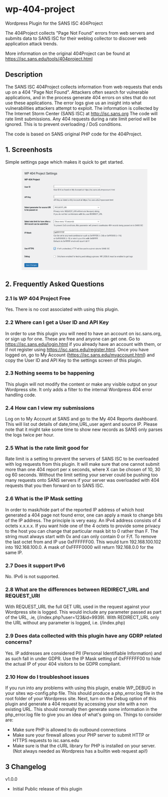 # wp-404-project
Wordpress Plugin for the SANS ISC 404Project

The 404Project collects \"Page Not Found\" errors from web servers and submits data to SANS ISC for their weblog collector to discover web application attack trends.

More information on the original 404Project can be found at https://isc.sans.edu/tools/404project.html

## Description
The SANS ISC 404Project collects information from web requests that ends up on a 404 \"Page Not Found\". Attackers often search for vulnerable applications, and in the process generate 404 errors on sites that do not use these applications. The error logs give us an insight into what vulnerabilities attackers attempt to exploit.
The information is collected by The Internet Storm Center (SANS ISC) at http://isc.sans.org
The code will rate limit submissions. Any 404 requests during a rate limit period will be ignored. This is to prevent overloading / DoS conditions.

The code is based on SANS original PHP code for the 404Project.

## 1. Screenhosts

Simple settings page which makes it quick to get started.
<p align="center"><img src="./assets/screenshot-1.png" width="400"><br>

## 2. Frequently Asked Questions

###  2.1 Is WP 404 Project Free

Yes. There is no cost associated with using this plugin.

### 2.2 Where can I get a User ID and API Key

In order to use this plugin you will need to have an account on isc.sans.org, or sign up for one. These are free and anyone can get one. Go to https://isc.sans.edu/login.html if you already have an account with them, or if not register using https://isc.sans.edu/register.html.
Once you have logged on, go to My Account (https://isc.sans.edu/myaccount.html) and copy the User ID and API Key to the settings screen of this plugin.

### 2.3 Nothing seems to be happening

This plugin will not modify the content or make any visible output on your Wordpress site. It only adds a filter to the internal Wordpress 404 error handling code.

### 2.4 How can I view my submissions

Log on to My Account at SANS and go to the My 404 Reports dashboard. This will list out details of date,time,URL,user agent and source IP. Please note that it might take some time to show new records as SANS only parses the logs twice per hour.

### 2.5 What is the rate limit good for

Rate limit is a setting to prevent the servers of SANS ISC to be overloaded with log requests from this plugin. It will make sure that one cannot submit more than one 404 report per x seconds, where X can be chosen of 10, 30 og 60 seconds. Without the limit setting your server could be pushing too many requests onto SANS servers if your server was overloaded with 404 requests that you then forward on to SANS ISC.

### 2.6 What is the IP Mask setting

In order to mask/hide part of the reported IP address of which host generated a 404 page not found error, one can apply a mask to change bits of the IP address. The principle is very easy. An IPv4 address consists of 4 octets x.x.x.x. If you want hide one of the 4 octets to provide some privacy to the host you can change that particular mask bit to 0 rather than F. The string must always start with 0x and can only contain 0 or F/f.
To remove the last octet from and IP use 0xFFFFFF00. This would turn 192.168.100.102 into 192.168.100.0. A mask of 0xFFFF0000 will return 192.168.0.0 for the same IP.

### 2.7 Does it support IPv6

No. IPv6 is not supported.

### 2.8 What are the differences between REDIRECT_URL and REQUEST_URI

With REQUEST_URL the full GET URL used in the request against your Wordpress site is logged. This would include any parameter passed as part of the URL, .ie, (/index.php?user=123&id=9939).
With REDIRECT_URL only the URL without any parameter is logged, i.e. (/index.php)

### 2.9 Does data collected with this plugin have any GDRP related concerns?

Yes. IP addresses are considered PII (Personal Identifiable Information) and as such fall in under GDPR. Use the IP Mask setting of 0xFFFFFF00 to hide the actual IP of your 404 visitors to be GDPR compliant.

### 2.10 How do I troubleshoot issues

If you run into any problems with using this plugin, enable WP_DEBUG in your sites wp-config.php file. This should produce a php_error.log file in the root folder of your Wordpress site. Next, turn on the Debug option of this plugin and generate a 404 request by accessing your site with a non existing URL. This should normally then generate some information in the php_error.log file to give you an idea of what's going on.
Things to consider are:
  - Make sure PHP is allowed to do outbound connections
  - Make sure your firewall allows your PHP server to submit HTTP or HTTPS requests to isc.sans.edu
  - Make sure is that the cURL library for PHP is installed on your server. (Not always needed as Wordpress has a builtin web request api!)

## 3 Changelog

v1.0.0
- Initial Public release of this plugin
